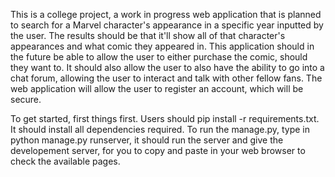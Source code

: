 This is a college project, a work in progress web application that is planned to search for a Marvel character's appearance in a specific year inputted by the user. The results should be that it'll show all of that character's appearances and what comic they appeared in. This application should in the future be able to allow the user to either purchase the comic, should they want to. It should also allow the user to also have the ability to go into a chat forum, allowing the user to interact and talk with other fellow fans. The web application will allow the user to register an account, which will be secure.

To get started, first things first. Users should pip install -r requirements.txt. It should install all dependencies required. To run the manage.py, type in python manage.py runserver, it should run the server and give the developement server, for you to copy and paste in your web browser to check the available pages.
